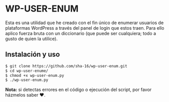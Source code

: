 # WP-USER-ENUM
Esta es una utilidad que he creado con el fin único de enumerar usuarios de plataformas WordPress a través del panel de login que estos traen.
Para ello aplico fuerza bruta con un diccionario (que puede ser cualquiera; todo a gusto de quien la utilice).

## Instalación y uso
```bash
$ git clone https://github.com/sha-16/wp-user-enum.git
$ cd wp-user-enume/
$ chmod +x wp-user-enum.py
$ ./wp-user-enum.py
```
**Nota:** si detectas errores en el código o ejecución del script, por favor házmelos saber ❤. 
